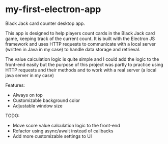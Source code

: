 # my-first-electron-app
Black Jack card counter desktop app.

This app is designed to help players count cards in the Black Jack card game, keeping track of the current count. It is built with the Electron JS framework and uses HTTP requests to communicate with a local server (written in Java in my case) to handle data storage and retrieval.

The value calculation logic is quite simple and I could add the logic to the front-end easily but the purpose of this project was partly to practice using HTTP requests and their methods and to work with a real server (a local java server in my case)

Features: 
- Always on top
- Customizable background color
- Adjustable window size

TODO:
- Move score value calculation logic to the front-end
- Refactor using async/await instead of callbacks
- Add more customizable settings to UI
